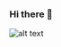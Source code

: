 ### Hi there 👋

![alt text](https://github-readme-stats.vercel.app/api/top-langs?username=SantosLeandro&show_icons=true&locale=en&bg_color=0d1117&text_color=ffffff&layout=compact)

<!--
**SantosLeandro/SantosLeandro** is a ✨ _special_ ✨ repository because its `README.md` (this file) appears on your GitHub profile.

Here are some ideas to get you started:

- 🔭 I’m currently working on ...
- 🌱 I’m currently learning ...
- 👯 I’m looking to collaborate on ...
- 🤔 I’m looking for help with ...
- 💬 Ask me about ...
- 📫 How to reach me: ...
- 😄 Pronouns: ...
- ⚡ Fun fact: ...
-->
